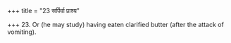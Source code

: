 +++
title = "23 सर्पिर्वा प्राश्य"

+++
23. Or (he may study) having eaten clarified butter (after the attack of vomiting).
